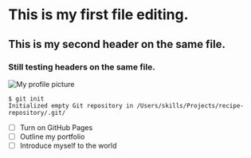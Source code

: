 # This is my first file editing.
## This is my second header on the same file.
### Still testing headers on the same file.
![My profile picture](https://avatars.githubusercontent.com/u/141940409?v=4)
```
$ git init
Initialized empty Git repository in /Users/skills/Projects/recipe-repository/.git/
```
- [ ] Turn on GitHub Pages
- [ ] Outline my portfolio
- [ ] Introduce myself to the world
